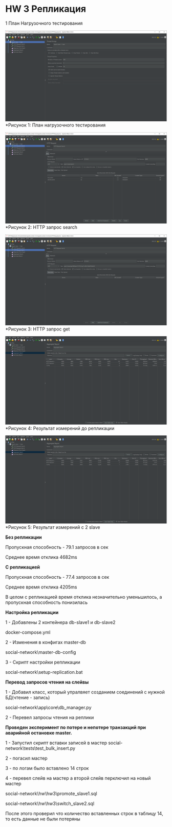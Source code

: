 # HW 3 Репликация

1 План Нагрузочного тестирования

![План Нагрузочного тестирования](HTTP_Settings.png)
*Рисунок 1: План нагрузочного тестирования

![HTTP запрос search](HTTP_Query1.png)
*Рисунок 2: HTTP запрос search

![HTTP запрос get](HTTP_Query2.png)
*Рисунок 3: HTTP запрос get

![Результат измерений до репликации](Single_Aggregate_Report.png)
*Рисунок 4: Результат измерений до репликации

![Результат измерений с 2 slave](2_Slave_Aggregate_Report.png)
*Рисунок 5: Результат измерений с 2 slave 

<b>Без репликации</b>

Пропускная способность - 79.1 запросов в сек

Среднее время отклика 4682ms


<b>С репликацией</b>

Пропускная способность - 77.4 запросов в сек

Среднее время отклика 4205ms

В целом с репликацией время отклика незначительно уменьшилось, а пропускная способность понизилась


<b>Настройка репликации</b>

1 - Добавлены 2 контейнера db-slave1 и db-slave2

 docker-compose.yml

2 - Изменения в конфигах master-db 

 social-network\master-db-config

3 - Скрипт настройки репликации 

social-network\setup-replication.bat

<b>Перевод запросов чтения на слейвы</b>

1 - Добавил класс, который упралвяет созданием соединений с нужной БД(чтение - запись) 

social-network\app\core\db_manager.py

2 - Перевел запросы чтения на реплики


<b>Проведен эксперимент по потере и непотере транзакций при аварийной остановке master.</b>


1 - Запустил скрипт вставки записей в мастер social-network\tests\test_bulk_insert.py

2 - погасил мастер

3 - по логам было вставлено 14 строк


4 - перевел слейв на мастер а второй слейв перключил на новый мастер

social-network\hw\hw3\promote_slave1.sql

social-network\hw\hw3\switch_slave2.sql

После этого проверил что количество вставленных строк в таблицу 14, то есть данные не были потеряны

